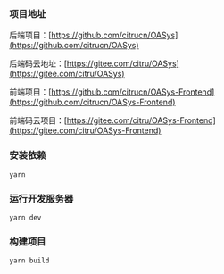 ### 项目地址
后端项目：[https://github.com/citrucn/OASys](https://github.com/citrucn/OASys)

后端码云地址：[https://gitee.com/citru/OASys](https://gitee.com/citru/OASys)

前端项目：[https://github.com/citrucn/OASys-Frontend](https://github.com/citrucn/OASys-Frontend)

前端码云项目：[https://gitee.com/citru/OASys-Frontend](https://gitee.com/citru/OASys-Frontend)

### 安装依赖
```
yarn
```

### 运行开发服务器
```
yarn dev
```

### 构建项目
```
yarn build
```
